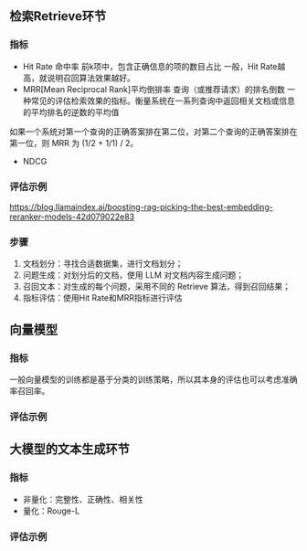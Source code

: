 ## 检索Retrieve环节
### 指标
* Hit Rate 命中率
	前k项中，包含正确信息的项的数目占比
	一般，Hit Rate越高，就说明召回算法效果越好。
* MRR[Mean Reciprocal Rank]平均倒排率
	查询（或推荐请求）的排名倒数
	一种常见的评估检索效果的指标。衡量系统在一系列查询中返回相关文档或信息的平均排名的逆数的平均值

如果一个系统对第一个查询的正确答案排在第二位，对第二个查询的正确答案排在第一位，则 MRR 为 (1/2 + 1/1) / 2。
* NDCG
### 评估示例
https://blog.llamaindex.ai/boosting-rag-picking-the-best-embedding-reranker-models-42d079022e83
### 步骤
1. 文档划分：寻找合适数据集，进行文档划分；
2. 问题生成：对划分后的文档，使用 LLM 对文档内容生成问题；
3. 召回文本：对生成的每个问题，采用不同的 Retrieve 算法，得到召回结果；
4. 指标评估：使用Hit Rate和MRR指标进行评估
## 向量模型
###  指标
一般向量模型的训练都是基于分类的训练策略，所以其本身的评估也可以考虑准确率召回率。
### 评估示例
## 大模型的文本生成环节
### 指标
* 非量化：完整性、正确性、相关性
* 量化：Rouge-L
### 评估示例
